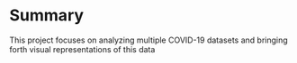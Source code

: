 # Summary
This project focuses on analyzing multiple COVID-19 datasets and bringing forth visual representations of this data